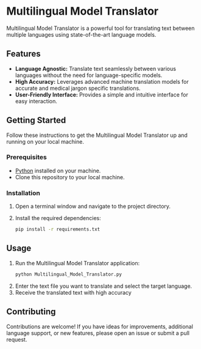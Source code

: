 # Multilingual Model Translator

Multilingual Model Translator is a powerful tool for translating text between multiple languages using state-of-the-art language models.

## Features

- **Language Agnostic:** Translate text seamlessly between various languages without the need for language-specific models.
- **High Accuracy:** Leverages advanced machine translation models for accurate and medical jargon specific translations.
- **User-Friendly Interface:** Provides a simple and intuitive interface for easy interaction.

## Getting Started

Follow these instructions to get the Multilingual Model Translator up and running on your local machine.

### Prerequisites

- [Python](https://www.python.org/) installed on your machine.
- Clone this repository to your local machine.

### Installation

1. Open a terminal window and navigate to the project directory.

2. Install the required dependencies:

   ```bash
   pip install -r requirements.txt

## Usage

1. Run the Multilingual Model Translator application:
   ```bash
   python Multilingual_Model_Translator.py
2. Enter the text file you want to translate and select the target language.
3. Receive the translated text with high accuracy

## Contributing

Contributions are welcome! If you have ideas for improvements, additional language support, or new features, please open an issue or submit a pull request.
